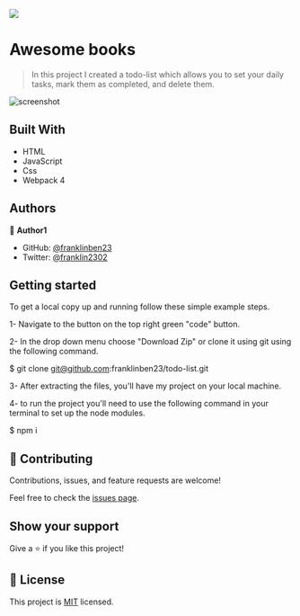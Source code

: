 ![](https://img.shields.io/badge/Microverse-blueviolet)

# Awesome books

> In this project I created a todo-list which allows you to set your daily tasks, mark them as completed, and delete them.

![screenshot](./assets/basicUI.PNG)

## Built With

- HTML
- JavaScript
- Css
- Webpack 4

## Authors

👤 **Author1**

- GitHub: [@franklinben23](https://github.com/franklinben23)
- Twitter: [@franklin2302](https://twitter.com/franklin2302)

## Getting started

To get a local copy up and running follow these simple example steps.

1- Navigate to the button on the top right green "code" button.

2- In the drop down menu choose "Download Zip" or clone it using git using the following command.

$ git clone git@github.com:franklinben23/todo-list.git

3- After extracting the files, you'll have my project on your local machine.

4- to run the project you'll need to use the following command in your terminal to set up the node modules.

$ npm i

## 🤝 Contributing

Contributions, issues, and feature requests are welcome!

Feel free to check the [issues page](../../issues/).

## Show your support

Give a ⭐️ if you like this project!

## 📝 License

This project is [MIT](./MIT.md) licensed.
